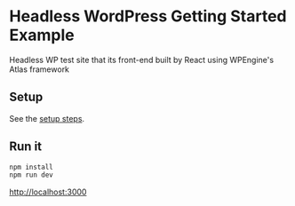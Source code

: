 # Headless WordPress Getting Started Example

Headless WP test site that its front-end built by React using WPEngine's Atlas framework

## Setup

See the [setup steps](https://github.com/wpengine/headless-framework#quick-start).

## Run it

```bash
npm install
npm run dev
```

[http://localhost:3000]()

